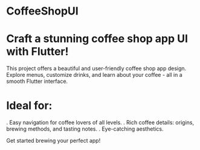 # CoffeeShopUI

# Craft a stunning coffee shop app UI with Flutter!

This project offers a beautiful and user-friendly coffee shop app design. Explore menus, customize drinks, 
and learn about your coffee - all in a smooth Flutter interface.

# Ideal for:
. Easy navigation for coffee lovers of all levels.
. Rich coffee details: origins, brewing methods, and tasting notes.
. Eye-catching aesthetics.

Get started brewing your perfect app!

